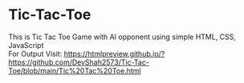 # Tic-Tac-Toe
This is Tic Tac Toe Game with AI opponent using simple HTML, CSS, JavaScript <br/>
For Output Visit: https://htmlpreview.github.io/?https://github.com/DevShah2573/Tic-Tac-Toe/blob/main/Tic%20Tac%20Toe.html
